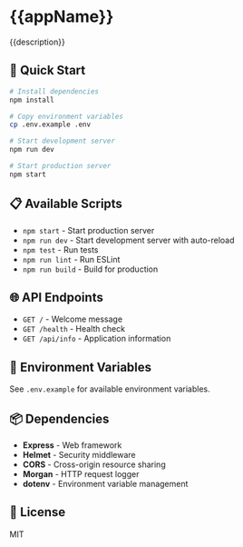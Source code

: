 # {{appName}}

{{description}}

## 🚀 Quick Start

```bash
# Install dependencies
npm install

# Copy environment variables
cp .env.example .env

# Start development server
npm run dev

# Start production server
npm start
```

## 📋 Available Scripts

- `npm start` - Start production server
- `npm run dev` - Start development server with auto-reload
- `npm test` - Run tests
- `npm run lint` - Run ESLint
- `npm run build` - Build for production

## 🌐 API Endpoints

- `GET /` - Welcome message
- `GET /health` - Health check
- `GET /api/info` - Application information

## 🔧 Environment Variables

See `.env.example` for available environment variables.

## 📦 Dependencies

- **Express** - Web framework
- **Helmet** - Security middleware
- **CORS** - Cross-origin resource sharing
- **Morgan** - HTTP request logger
- **dotenv** - Environment variable management

## 📄 License

MIT